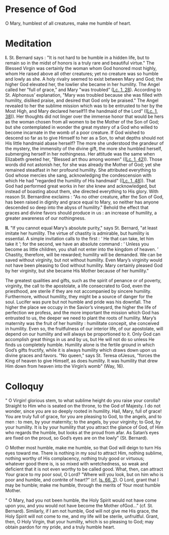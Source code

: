 # Presence of God

O Mary, humblest of all creatures, make me humble of heart.

# Meditation

**I.** St. Bernard says : "It is not hard to be humble in a hidden life, but to remain so in the midst of honors is a truly rare and beautiful virtue." The Blessed Virgin was certainly the woman whom God honored most highly, whom He raised above all other creatures; yet no creature was so humble and lowly as she. A holy rivalry seemed to exist between Mary and God; the higher God elevated her, the lowlier she became in her humility. The Angel called her "full of grace,” and Mary "was troubled” ([Lc. 1, 28](https://vulgata.online/bible/Lc.1?ed=DR2&vfn=DR2.Lc.1.28:vs)). According to St. Alphonsus’ explanation, "Mary was troubled because she was filled with humility, disliked praise, and desired that God only be praised." The Angel revealed to her the sublime mission which was to be entrusted to her by the Most High, and Mary declared herself11 the handmaid of the Lord” (([Lc. 1, 38](https://vulgata.online/bible/Lc.1?ed=DR2&vfn=DR2.Lc.1.38:vs))). Her thoughts did not linger over the immense honor that would be hers as the woman chosen from all women to be the Mother of the Son of God; but she contemplated in wonder the great mystery of a God who willed to become incarnate in the womb of a poor creature. If God wished to descend so far as to give Himself to her as a Son, to what depths should not His little handmaid abase herself? The more she understood the grandeur of the mystery, the immensity of the divine gift, the more she humbled herself, submerging herself in her nothingness. Her attitude was the same when Elizabeth greeted her, "Blessed art thou among women" (([Lc. 1, 42](https://vulgata.online/bible/Lc.1?ed=DR2&vfn=DR2.Lc.1.42:vs))). Those words did not astonish her, for she was already the Mother of God; yet she remained steadfast in her profound humility. She attributed everything to God whose mercies she sang, acknowledging the condescension with which He had "regarded the humility of His handmaid" (([Lc. 1, 48](https://vulgata.online/bible/Lc.1?ed=DR2&vfn=DR2.Lc.1.48:vs))). That God had performed great works in her she knew and acknowledged, but instead of boasting about them, she directed everything to His glory. With reason St. Bernardine exclaims : "As no other creature, after the Son of God, has been raised in dignity and grace equal to Mary, so neither has anyone descended so deep into the abyss of humility." Behold the effect that graces and divine favors should produce in us : an increase of humility, a greater awareness of our nothingness.

**II.** "If you cannot equal Mary’s absolute purity," says St. Bernard, "at least imitate her humility. The virtue of chastity is admirable, but humility is essential. A simple invitation calls to the first : ‘ He that can take, let him take it ’; for the second, we have an absolute command : ‘ Unless you become as little children, you shall not enter into the kingdom of heaven. ’ Chastity, therefore, will be rewarded; humility will be demanded. We can be saved without virginity, but not without humility. Even Mary’s virginity would not have been pleasing to God without humility. Mary certainly pleased God by her virginity, but she became His Mother because of her humility."

The greatest qualities and gifts, such as the spirit of penance or of poverty, virginity, the call to the apostolate, a life consecrated to God, even the priesthood, are sterile if they are not accompanied by sincere humility. Furthermore, without humility, they might be a source of danger for the soul. Lucifer was pure but not humble and pride was his downfall. The higher the place we occupy in the Savior’s vineyard, the higher the life of perfection we profess, and the more important the mission which God has entrusted to us, the deeper we need to plant the roots of humility. Mary’s maternity was the fruit of her humility : humilitate concepit, she conceived in humility. Even so, the fruitfulness of our interior life, of our apostolate, will depend on our humility and will always be proportioned to it. Only God can accomplish great things in us and by us, but He will not do so unless He finds us completely humble. Humility alone is the fertile ground in which God’s gifts fructify, while it is always humility which draws down upon us divine graces and favors. "No queen," says St. Teresa ofJesus, "forces the King of heaven to give Himself, as does humility. It was humility that drew Him down from heaven into the Virgin’s womb" (Way, 16).

# Colloquy

" O Virgin! glorious stem, to what sublime height do you raise your corolla? Straight to Him who is seated on the throne, to the God of Majesty. I do not wonder, since you are so deeply rooted in humility. Hail, Mary, full of grace! You are truly full of grace, for you are pleasing to God, to the angels, and to men : to men, by your maternity; to the angels, by your virginity; to God, by your humility. It is by your humility that you attract the glance of God, of Him who regards the humble, but looks at the proud from afar. As Satan’s eyes are fixed on the proud, so God’s eyes are on the lowly" (St. Bernard).

O Mother most humble, make me humble, so that God will deign to turn His eyes toward me. There is nothing in my soul to attract Him, nothing sublime, nothing worthy of His complacency, nothing truly good or virtuous; whatever good there is, is so mixed with wretchedness, so weak and deficient that it is not even worthy to be called good. What, then, can attract Your grace to my poor soul, O Lord? "Where will you look, but on him who is poor and humble, and contrite of heart?” (cf. [Is. 66, 2](https://vulgata.online/bible/Is.66?ed=DR2&vfn=DR2.Is.66.2:vs)). O Lord, grant that I may be humble; make me humble, through the merits of Your most humble Mother.

" O Mary, had you not been humble, the Holy Spirit would not have come upon you, and you would not have become the Mother ofGod...” (cf. St. Bernard). Similarly, if I am not humble, God will not give me His grace, the Holy Spirit will not come to me, and my life will be sterile, unfruitful. Grant, then, O Holy Virgin, that your humility, which is so pleasing to God; may obtain pardon for my pride, and a truly humble heart.
